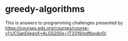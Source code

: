 # greedy-algorithms
This is answers to programming challenges presented by https://courses.edx.org/courses/course-v1:UCSanDiegoX+ALGS200x+1T2019/pdfbook/0/
